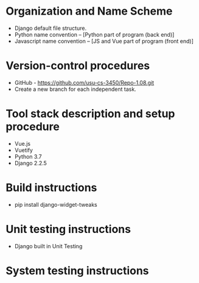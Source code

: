 # Organization and Name Scheme
* Django default file structure.
* Python name convention – [Python part of program (back end)]
* Javascript name convention – [JS and Vue part of program (front end)]
# Version-control procedures
* GitHub - https://github.com/usu-cs-3450/Repo-1.08.git
* Create a new branch for each independent task.

# Tool stack description and setup procedure
* Vue.js
* Vuetify
* Python 3.7
* Django 2.2.5

# Build instructions
* pip install django-widget-tweaks

# Unit testing instructions
* Django built in Unit Testing

# System testing instructions
